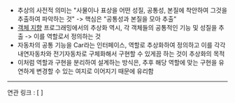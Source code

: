 - 추상의 사전적 의미는 "사물이나 표상을 어떤 성질, 공통성, 본질에 착안하여 그것을 추출하여 파악하는 것" -> 핵심은 "공통성과 본질을 모아 추출"
- [객체 지향](객체%20지향.md) 프로그래밍에서의 추상화 역시, 각 객체들의 공통적인 기능 및 성질을 추출 -> 이를 역할로서 정의하는 것
- 자동차의 공통 기능을 Car라는 인터페이스, 역할로 추상화하여 정의하고 이를 각각 내연자동차와 전기자동차로 구체화해서 구현할 수 있게끔 하는 것이 추상화의 목적
- 이처럼 역할과 구현을 분리하여 설계하는 방식은, 추후 해당 역할에 맞는 구현을 유연하게 변경할 수 있는 여지로 이어지기 때문에 유리함








---
연관 링크 : [ ]
